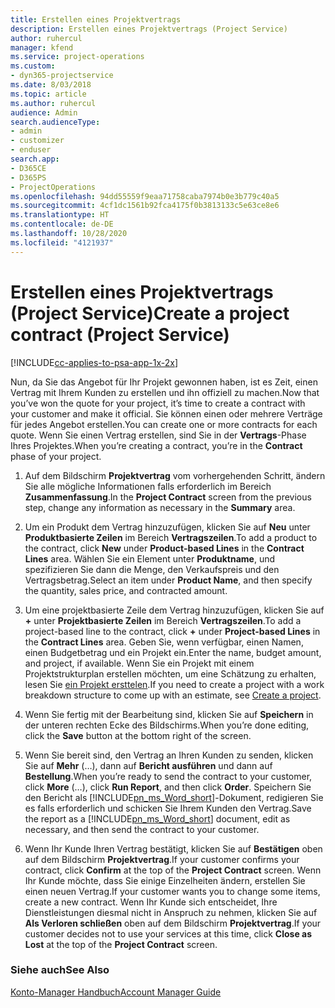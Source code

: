 ```yaml
---
title: Erstellen eines Projektvertrags
description: Erstellen eines Projektvertrags (Project Service)
author: ruhercul
manager: kfend
ms.service: project-operations
ms.custom:
- dyn365-projectservice
ms.date: 8/03/2018
ms.topic: article
ms.author: ruhercul
audience: Admin
search.audienceType:
- admin
- customizer
- enduser
search.app:
- D365CE
- D365PS
- ProjectOperations
ms.openlocfilehash: 94dd55559f9eaa71758caba7974b0e3b779c40a5
ms.sourcegitcommit: 4cf1dc1561b92fca4175f0b3813133c5e63ce8e6
ms.translationtype: HT
ms.contentlocale: de-DE
ms.lasthandoff: 10/28/2020
ms.locfileid: "4121937"
---
```

# <a name="create-a-project-contract-project-service"></a><span data-ttu-id="1bcc0-103">Erstellen eines Projektvertrags (Project Service)</span><span class="sxs-lookup"><span data-stu-id="1bcc0-103">Create a project contract (Project Service)</span></span>

[!INCLUDE[cc-applies-to-psa-app-1x-2x](../includes/cc-applies-to-psa-app-1x-2x.md)]

<span data-ttu-id="1bcc0-104">Nun, da Sie das Angebot für Ihr Projekt gewonnen haben, ist es Zeit, einen Vertrag mit Ihrem Kunden zu erstellen und ihn offiziell zu machen.</span><span class="sxs-lookup"><span data-stu-id="1bcc0-104">Now that you’ve won the quote for your project, it’s time to create a contract with your customer and make it official.</span></span> <span data-ttu-id="1bcc0-105">Sie können einen oder mehrere Verträge für jedes Angebot erstellen.</span><span class="sxs-lookup"><span data-stu-id="1bcc0-105">You can create one or more contracts for each quote.</span></span> <span data-ttu-id="1bcc0-106">Wenn Sie einen Vertrag erstellen, sind Sie in der **Vertrags**-Phase Ihres Projektes.</span><span class="sxs-lookup"><span data-stu-id="1bcc0-106">When you’re creating a contract, you’re in the **Contract** phase of your project.</span></span>  
  
1. <span data-ttu-id="1bcc0-107">Auf dem Bildschirm **Projektvertrag** vom vorhergehenden Schritt, ändern Sie alle mögliche Informationen falls erforderlich im Bereich **Zusammenfassung**.</span><span class="sxs-lookup"><span data-stu-id="1bcc0-107">In the **Project Contract** screen from the previous step, change any information as necessary in the **Summary** area.</span></span>  
  
2. <span data-ttu-id="1bcc0-108">Um ein Produkt dem Vertrag hinzuzufügen, klicken Sie auf **Neu** unter **Produktbasierte Zeilen** im Bereich **Vertragszeilen**.</span><span class="sxs-lookup"><span data-stu-id="1bcc0-108">To add a product to the contract, click **New** under **Product-based Lines** in the **Contract Lines** area.</span></span> <span data-ttu-id="1bcc0-109">Wählen Sie ein Element unter **Produktname**, und spezifizieren Sie dann die Menge, den Verkaufspreis und den Vertragsbetrag.</span><span class="sxs-lookup"><span data-stu-id="1bcc0-109">Select an item under **Product Name**, and then specify the quantity, sales price, and contracted amount.</span></span>  
  
3. <span data-ttu-id="1bcc0-110">Um eine projektbasierte Zeile dem Vertrag hinzuzufügen, klicken Sie auf **+** unter **Projektbasierte Zeilen** im Bereich **Vertragszeilen**.</span><span class="sxs-lookup"><span data-stu-id="1bcc0-110">To add a project-based line to the contract, click **+** under **Project-based Lines** in the **Contract Lines** area.</span></span> <span data-ttu-id="1bcc0-111">Geben Sie, wenn verfügbar, einen Namen, einen Budgetbetrag und ein Projekt ein.</span><span class="sxs-lookup"><span data-stu-id="1bcc0-111">Enter the name, budget amount, and project, if available.</span></span> <span data-ttu-id="1bcc0-112">Wenn Sie ein Projekt mit einem Projektstrukturplan erstellen möchten, um eine Schätzung zu erhalten, lesen Sie [ein Projekt ersttelen](../psa/create-project.md).</span><span class="sxs-lookup"><span data-stu-id="1bcc0-112">If you need to create a project with a work breakdown structure to come up with an estimate, see [Create a project](../psa/create-project.md).</span></span>  
  
4. <span data-ttu-id="1bcc0-113">Wenn Sie fertig mit der Bearbeitung sind, klicken Sie auf **Speichern** in der unteren rechten Ecke des Bildschirms.</span><span class="sxs-lookup"><span data-stu-id="1bcc0-113">When you’re done editing, click the **Save** button at the bottom right of the screen.</span></span>  
  
5. <span data-ttu-id="1bcc0-114">Wenn Sie bereit sind, den Vertrag an Ihren Kunden zu senden, klicken Sie auf **Mehr** (…), dann auf **Bericht ausführen** und dann auf **Bestellung**.</span><span class="sxs-lookup"><span data-stu-id="1bcc0-114">When you’re ready to send the contract to your customer, click **More** (…), click **Run Report**, and then click **Order**.</span></span> <span data-ttu-id="1bcc0-115">Speichern Sie den Bericht als [!INCLUDE[pn_ms_Word_short](../includes/pn-ms-word-short.md)]-Dokument, redigieren Sie es falls erforderlich und schicken Sie Ihrem Kunden den Vertrag.</span><span class="sxs-lookup"><span data-stu-id="1bcc0-115">Save the report as a [!INCLUDE[pn_ms_Word_short](../includes/pn-ms-word-short.md)] document, edit as necessary, and then send the contract to your customer.</span></span>  
  
6. <span data-ttu-id="1bcc0-116">Wenn Ihr Kunde Ihren Vertrag bestätigt, klicken Sie auf **Bestätigen** oben auf dem Bildschirm **Projektvertrag**.</span><span class="sxs-lookup"><span data-stu-id="1bcc0-116">If your customer confirms your contract, click **Confirm** at the top of the **Project Contract** screen.</span></span> <span data-ttu-id="1bcc0-117">Wenn Ihr Kunde möchte, dass Sie einige Einzelheiten ändern, erstellen Sie einen neuen Vertrag.</span><span class="sxs-lookup"><span data-stu-id="1bcc0-117">If your customer wants you to change some items, create a new contract.</span></span> <span data-ttu-id="1bcc0-118">Wenn Ihr Kunde sich entscheidet, Ihre Dienstleistungen diesmal nicht in Anspruch zu nehmen, klicken Sie auf **Als Verloren schließen** oben auf dem Bildschirm **Projektvertrag**.</span><span class="sxs-lookup"><span data-stu-id="1bcc0-118">If your customer decides not to use your services at this time, click **Close as Lost** at the top of the **Project Contract** screen.</span></span>  
  
### <a name="see-also"></a><span data-ttu-id="1bcc0-119">Siehe auch</span><span class="sxs-lookup"><span data-stu-id="1bcc0-119">See Also</span></span>  
 [<span data-ttu-id="1bcc0-120">Konto-Manager Handbuch</span><span class="sxs-lookup"><span data-stu-id="1bcc0-120">Account Manager Guide</span></span>](../psa/account-manager-guide.md)
